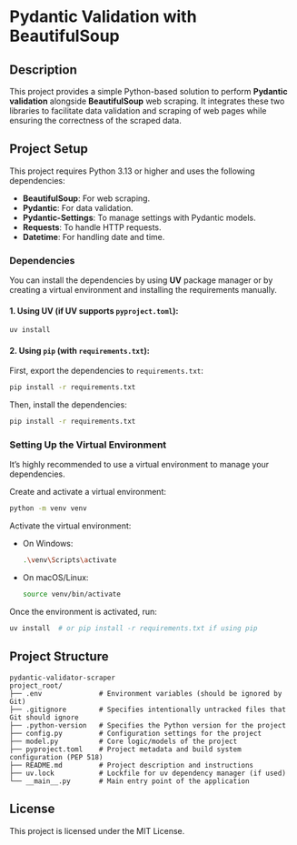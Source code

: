 
# Pydantic Validation with BeautifulSoup

## Description

This project provides a simple Python-based solution to perform **Pydantic validation** alongside **BeautifulSoup** web scraping. It integrates these two libraries to facilitate data validation and scraping of web pages while ensuring the correctness of the scraped data.

## Project Setup

This project requires Python 3.13 or higher and uses the following dependencies:
- **BeautifulSoup**: For web scraping.
- **Pydantic**: For data validation.
- **Pydantic-Settings**: To manage settings with Pydantic models.
- **Requests**: To handle HTTP requests.
- **Datetime**: For handling date and time.

### Dependencies

You can install the dependencies by using **UV** package manager or by creating a virtual environment and installing the requirements manually.

#### 1. Using UV (if UV supports `pyproject.toml`):
```bash
uv install
```

#### 2. Using `pip` (with `requirements.txt`):
First, export the dependencies to `requirements.txt`:
```bash
pip install -r requirements.txt
```

Then, install the dependencies:
```bash
pip install -r requirements.txt
```

### Setting Up the Virtual Environment
It’s highly recommended to use a virtual environment to manage your dependencies.

Create and activate a virtual environment:
```bash
python -m venv venv
```

Activate the virtual environment:
- On Windows:
  ```bash
  .\venv\Scripts\activate
  ```
- On macOS/Linux:
  ```bash
  source venv/bin/activate
  ```

Once the environment is activated, run:
```bash
uv install  # or pip install -r requirements.txt if using pip
```

## Project Structure

```
pydantic-validator-scraper
project_root/
├── .env              # Environment variables (should be ignored by Git)
├── .gitignore        # Specifies intentionally untracked files that Git should ignore
├── .python-version   # Specifies the Python version for the project
├── config.py         # Configuration settings for the project
├── model.py          # Core logic/models of the project
├── pyproject.toml    # Project metadata and build system configuration (PEP 518)
├── README.md         # Project description and instructions
├── uv.lock           # Lockfile for uv dependency manager (if used)
└── __main__.py       # Main entry point of the application

```

## License

This project is licensed under the MIT License.
